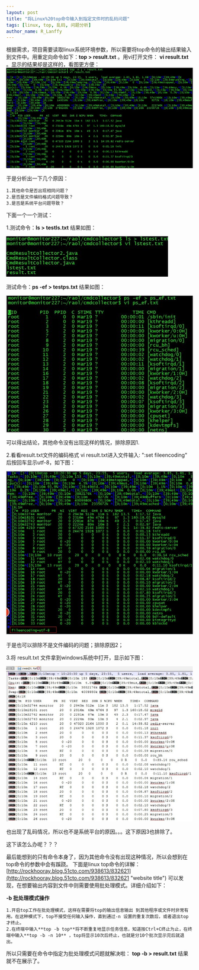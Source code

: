 ```yaml
---
layout: post
title: "将Linux%20top命令输入到指定文件时的乱码问题"
tags: [linux, top, 乱码, 问题分析]
author_name: R_Lanffy
---
```


根据需求，项目需要读取linux系统环境参数，所以需要将top命令的输出结果输入到文件中。用重定向命令如下：**top > result.txt** 。用vi打开文件： **vi result.txt** 。显示的结果却是这样的，看图更方便：
![wrong1.jpg](/images/posts/2014-3-25/wrong1.jpg)

于是分析出一下几个原因：

	1.其他命令是否出现相同问题？
	2.是否是文件编码格式问题导致？
	3.是否是系统平台问题导致？
	
下面一个一个测试：

1.测试命令：**ls > testls.txt**
结果如图：

![lstest.jpg](/images/posts/2014-3-25/lstest.jpg)

测试命令：**ps -ef > testps.txt**
结果如图：

![ps_ef.jpg](/images/posts/2014-3-25/ps_ef.jpg)	

可以得出结论，其他命令没有出现这样的情况，排除原因1.

2.看看result.txt文件的编码格式
vi result.txt进入文件输入: ":set fileencoding" 后按回车显示utf-8，如下图：

![resultCoding.jpg](/images/posts/2014-3-25/resultCoding.jpg)

于是也可以排除不是文件编码的问题；排除原因2；

3.将 result.txt 文件拿到windows系统中打开，显示如下图：

![result_win.jpg](/images/posts/2014-3-25/result_win.jpg)

也出现了乱码情况，所以也不是系统平台的原因。。。这下原因3也排除了。

这下该怎么办呢？？？

最后能想到的只有命令本身了，因为其他命令没有出现这种情况，所以会想到在top命令的参数中会有蹊跷。
下面是linux top命令的详解：[http://rockhooray.blog.51cto.com/938613/832621](http://rockhooray.blog.51cto.com/938613/832621 "website title")
可以发现，在想要输出内容到文件中则需要使用批处理模式。详细介绍如下：

**-b 批处理模式操作**

	1.开启top工作在批处理模式，这样在需要将top的输出信息输出 到其他程序或文件时非常有用。在这种模式下，top不接受任何输入操作，直到通过-n 设置的重复次数后，或者退出top才终止。
	2.在终端中输入**top -b top**将不断重复地显示任务信息，知道按Ctrl+C终止为止，在终端中输入**top -b -n 10** ，top将显示10次后终止，也就是分10个批次显示完后就退出。

所以只需要在命令中指定为批处理模式问题就解决啦： **top -b > result.txt** 结果就不在展示了。